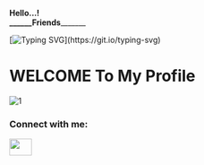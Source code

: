 **Hello...!  
     ______**Friends****_______ 
     
[![Typing SVG](https://readme-typing-svg.herokuapp.com?font=&color=%red&size=25&width=450&lines=I'm+Prabhashwaree+Nthmini.;+I+am+Software+Developer;+And+Designer;)](https://git.io/typing-svg)

# **WELCOME** To My Profile

![1](https://user-images.githubusercontent.com/90233777/187691903-655cf86a-01c0-4420-a93b-5cf5363ff6a3.PNG)


<h3 align="left">Connect with me:</h3>

<p align="left">
 <a href="https://www.linkedin.com/in/nethmini-gayathree-silva-aa4288224/" target="blank"><img align="center" src="https://github.com/Prabhashwaree/Cake_Bakery_System/tree/master/src/assets/img/pngwing.com (9).png" height="30" width="40" /></a>

   
</p>

